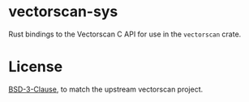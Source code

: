vectorscan-sys
==============

Rust bindings to the Vectorscan C API for use in the `vectorscan` crate.

# License
[BSD-3-Clause](./LICENSE), to match the upstream vectorscan project.
